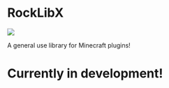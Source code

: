 # RockLibX
[![](https://jitpack.io/v/Rockyers/RockLibX.svg)](https://jitpack.io/#Rockyers/RockLibX)

A general use library for Minecraft plugins!

# Currently in development!
